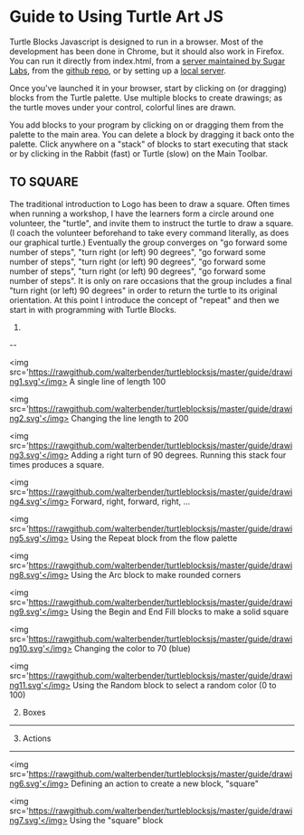 Guide to Using Turtle Art JS
============================

Turtle Blocks Javascript is designed to run in a browser. Most of the
development has been done in Chrome, but it should also work in
Firefox. You can run it directly from index.html, from a [server
maintained by Sugar Labs](http://turtle.sugarlabs.org), from the
[github
repo](http://rawgit.com/walterbender/turtleblocksjs/master/index.html),
or by setting up a [local
server](https://github.com/walterbender/turtleblocksjs/blob/master/server.md).

Once you've launched it in your browser, start by clicking on (or
dragging) blocks from the Turtle palette. Use multiple blocks to
create drawings; as the turtle moves under your control, colorful
lines are drawn.

You add blocks to your program by clicking on or dragging them from
the palette to the main area. You can delete a block by dragging it
back onto the palette. Click anywhere on a "stack" of blocks to start
executing that stack or by clicking in the Rabbit (fast) or Turtle
(slow) on the Main Toolbar.

TO SQUARE
---------

The traditional introduction to Logo has been to draw a square. Often times when running a workshop, I have the learners form a circle around one volunteer, the "turtle", and invite them to instruct the turtle to draw a square. (I coach the volunteer beforehand to take every command literally, as does our graphical turtle.) Eventually the group converges on "go forward some number of steps", "turn right (or left) 90 degrees", "go forward some number of steps", "turn right (or left) 90 degrees", "go forward some number of steps", "turn right (or left) 90 degrees", "go forward some number of steps". It is only on rare occasions that the group includes a final "turn right (or left) 90 degrees" in order to return the turtle to its original orientation. At this point I introduce the concept of "repeat" and then we start in with programming with Turtle Blocks.

1.
--

<img src='https://rawgithub.com/walterbender/turtleblocksjs/master/guide/drawing1.svg'</img>
A single line of length 100

<img src='https://rawgithub.com/walterbender/turtleblocksjs/master/guide/drawing2.svg'</img>
Changing the line length to 200

<img src='https://rawgithub.com/walterbender/turtleblocksjs/master/guide/drawing3.svg'</img>
Adding a right turn of 90 degrees. Running this stack four times produces a square.

<img src='https://rawgithub.com/walterbender/turtleblocksjs/master/guide/drawing4.svg'</img>
Forward, right, forward, right, ...

<img src='https://rawgithub.com/walterbender/turtleblocksjs/master/guide/drawing5.svg'</img>
Using the Repeat block from the flow palette

<img src='https://rawgithub.com/walterbender/turtleblocksjs/master/guide/drawing8.svg'</img>
Using the Arc block to make rounded corners

<img src='https://rawgithub.com/walterbender/turtleblocksjs/master/guide/drawing9.svg'</img>
Using the Begin and End Fill blocks to make a solid square

<img src='https://rawgithub.com/walterbender/turtleblocksjs/master/guide/drawing10.svg'</img>
Changing the color to 70 (blue)

<img src='https://rawgithub.com/walterbender/turtleblocksjs/master/guide/drawing11.svg'</img>
Using the Random block to select a random color (0 to 100)

2. Boxes
--------


3. Actions
----------
<img src='https://rawgithub.com/walterbender/turtleblocksjs/master/guide/drawing6.svg'</img>
Defining an action to create a new block, "square"

<img src='https://rawgithub.com/walterbender/turtleblocksjs/master/guide/drawing7.svg'</img>
Using the "square" block
